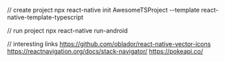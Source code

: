 // create project
npx react-native init AwesomeTSProject --template react-native-template-typescript

// run project
npx react-native run-android

// interesting links
https://github.com/oblador/react-native-vector-icons
https://reactnavigation.org/docs/stack-navigator/
https://pokeapi.co/